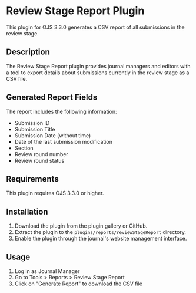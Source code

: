 # Review Stage Report Plugin

This plugin for OJS 3.3.0 generates a CSV report of all submissions in the review stage.

## Description

The Review Stage Report plugin provides journal managers and editors with a tool to export details about submissions currently in the review stage as a CSV file.

## Generated Report Fields

The report includes the following information:
- Submission ID
- Submission Title
- Submission Date (without time)
- Date of the last submission modification
- Section
- Review round number
- Review round status

## Requirements

This plugin requires OJS 3.3.0 or higher.

## Installation

1. Download the plugin from the plugin gallery or GitHub.
2. Extract the plugin to the `plugins/reports/reviewStageReport` directory.
3. Enable the plugin through the journal's website management interface.

## Usage

1. Log in as Journal Manager
2. Go to Tools > Reports > Review Stage Report
3. Click on "Generate Report" to download the CSV file
